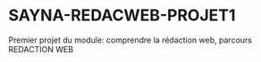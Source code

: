 # SAYNA-REDACWEB-PROJET1
Premier projet du module: comprendre la rédaction web, parcours REDACTION WEB 
